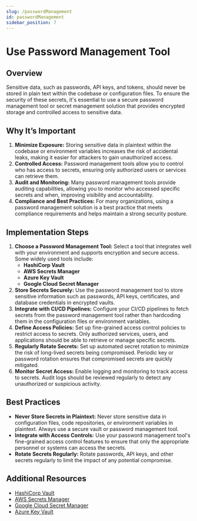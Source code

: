 ```yaml
---
slug: /passwordManagement
id: passwordManagement
sidebar_position: 7
---
```


# Use Password Management Tool

## Overview

Sensitive data, such as passwords, API keys, and tokens, should never be stored in plain text within the codebase or configuration files. To ensure the security of these secrets, it's essential to use a secure password management tool or secret management solution that provides encrypted storage and controlled access to sensitive data.

## Why It’s Important

1. **Minimize Exposure:** Storing sensitive data in plaintext within the codebase or environment variables increases the risk of accidental leaks, making it easier for attackers to gain unauthorized access.
2. **Controlled Access:** Password management tools allow you to control who has access to secrets, ensuring only authorized users or services can retrieve them.
3. **Audit and Monitoring:** Many password management tools provide auditing capabilities, allowing you to monitor who accessed specific secrets and when, improving visibility and accountability.
4. **Compliance and Best Practices:** For many organizations, using a password management solution is a best practice that meets compliance requirements and helps maintain a strong security posture.

## Implementation Steps

1. **Choose a Password Management Tool:** Select a tool that integrates well with your environment and supports encryption and secure access. Some widely used tools include:
   - **HashiCorp Vault**
   - **AWS Secrets Manager**
   - **Azure Key Vault**
   - **Google Cloud Secret Manager**
2. **Store Secrets Securely:** Use the password management tool to store sensitive information such as passwords, API keys, certificates, and database credentials in encrypted vaults.
3. **Integrate with CI/CD Pipelines:** Configure your CI/CD pipelines to fetch secrets from the password management tool rather than hardcoding them in the configuration files or environment variables.
4. **Define Access Policies:** Set up fine-grained access control policies to restrict access to secrets. Only authorized services, users, and applications should be able to retrieve or manage specific secrets.
5. **Regularly Rotate Secrets:** Set up automated secret rotation to minimize the risk of long-lived secrets being compromised. Periodic key or password rotation ensures that compromised secrets are quickly mitigated.
6. **Monitor Secret Access:** Enable logging and monitoring to track access to secrets. Audit logs should be reviewed regularly to detect any unauthorized or suspicious activity.

## Best Practices

- **Never Store Secrets in Plaintext:** Never store sensitive data in configuration files, code repositories, or environment variables in plaintext. Always use a secure vault or password management tool.
- **Integrate with Access Controls:** Use your password management tool's fine-grained access control features to ensure that only the appropriate personnel or systems can access the secrets.
- **Rotate Secrets Regularly:** Rotate passwords, API keys, and other secrets regularly to limit the impact of any potential compromise.

## Additional Resources

- [HashiCorp Vault](https://www.vaultproject.io/)
- [AWS Secrets Manager](https://aws.amazon.com/secrets-manager/)
- [Google Cloud Secret Manager](https://cloud.google.com/secret-manager)
- [Azure Key Vault](https://azure.microsoft.com/en-us/services/key-vault/)